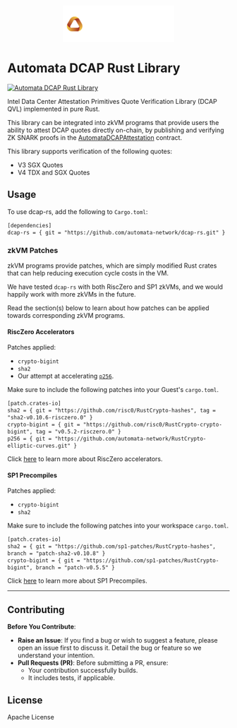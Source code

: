 <div align="center">
  <picture>
    <source media="(prefers-color-scheme: dark)" srcset="https://raw.githubusercontent.com/automata-network/automata-brand-kit/main/PNG/ATA_White%20Text%20with%20Color%20Logo.png">
    <source media="(prefers-color-scheme: light)" srcset="https://raw.githubusercontent.com/automata-network/automata-brand-kit/main/PNG/ATA_Black%20Text%20with%20Color%20Logo.png">
    <img src="https://raw.githubusercontent.com/automata-network/automata-brand-kit/main/PNG/ATA_White%20Text%20with%20Color%20Logo.png" width="50%">
  </picture>
</div>

# Automata DCAP Rust Library
[![Automata DCAP Rust Library](https://img.shields.io/badge/Power%20By-Automata-orange.svg)](https://github.com/automata-network)

Intel Data Center Attestation Primitives Quote Verification Library (DCAP QVL) implemented in pure Rust. 

This library can be integrated into zkVM programs that provide users the ability to attest DCAP quotes directly on-chain, by publishing and verifying ZK SNARK proofs in the [AutomataDCAPAttestation](https://github.com/automata-network/automata-dcap-attestation) contract.

This library supports verification of the following quotes:
-   V3 SGX Quotes
-   V4 TDX and SGX Quotes

## Usage

To use dcap-rs, add the following to `Cargo.toml`:

```
[dependencies]
dcap-rs = { git = "https://github.com/automata-network/dcap-rs.git" }
```

### zkVM Patches

zkVM programs provide patches, which are simply modified Rust crates that can help reducing execution cycle costs in the VM.

We have tested `dcap-rs` with both RiscZero and SP1 zkVMs, and we would happily work with more zkVMs in the future.

Read the section(s) below to learn about how patches can be applied towards corresponding zkVM programs.

#### RiscZero Accelerators

Patches applied: 
- `crypto-bigint` 
- `sha2`
- Our attempt at accelerating [`p256`](https://github.com/automata-network/RustCrypto-elliptic-curves/tree/risczero/p256).

Make sure to include the following patches into your Guest's `cargo.toml`.

```
[patch.crates-io]
sha2 = { git = "https://github.com/risc0/RustCrypto-hashes", tag = "sha2-v0.10.6-risczero.0" }
crypto-bigint = { git = "https://github.com/risc0/RustCrypto-crypto-bigint", tag = "v0.5.2-risczero.0" }
p256 = { git = "https://github.com/automata-network/RustCrypto-elliptic-curves.git" }
```

Click [here](https://dev.risczero.com/api/zkvm/acceleration) to learn more about RiscZero accelerators.

#### SP1 Precompiles

Patches applied: 
- `crypto-bigint`
- `sha2`

Make sure to include the following patches into your workspace `cargo.toml`.

```
[patch.crates-io]
sha2 = { git = "https://github.com/sp1-patches/RustCrypto-hashes", branch = "patch-sha2-v0.10.8" }
crypto-bigint = { git = "https://github.com/sp1-patches/RustCrypto-bigint", branch = "patch-v0.5.5" }
```

Click [here](https://docs.succinct.xyz/writing-programs/precompiles.html) to learn more about SP1 Precompiles.

---

## Contributing

**Before You Contribute**:
* **Raise an Issue**: If you find a bug or wish to suggest a feature, please open an issue first to discuss it. Detail the bug or feature so we understand your intention.  
* **Pull Requests (PR)**: Before submitting a PR, ensure:  
    * Your contribution successfully builds.
    * It includes tests, if applicable.

## License

Apache License
